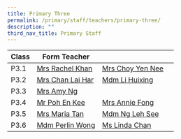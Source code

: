 ```yaml
---
title: Primary Three
permalink: /primary/staff/teachers/primary-three/
description: ""
third_nav_title: Primary Staff
---
```

| Class | Form Teacher | ||
| -------- | -------- | -------- |-------- |
|P3.1|[Mrs Rachel Khan](mailto:chiam_li_ming_rachel@schools.gov.sg)|[Mrs Choy Yen Nee ](mailto:tan_yen_nee@schools.gov.sg)|
|P3.2|[Mrs Chan Lai Har](mailto:lee_lai_har@schools.gov.sg)|[Mdm Li Huixing](mailto:loi_huey_shing@schools.gov.sg)|
|P3.3|[Mrs Amy Ng](mailto:fang_yingying_amy@schools.gov.sg)||
|P3.4|[Mr Poh En Kee](mailto:poh_en_kee@schools.gov.sg)|[Mrs Annie Fong](mailto:teo_bee_wah_annie@schools.gov.sg)|
|P3.5|[Mrs Maria Tan](mailto:tan_maria_gostelow@schools.gov.sg)|[Mdm Ng Leh See](mailto:ng_leh_see@schools.gov.sg)|
|P3.6|[Mdm Perlin Wong ](mailto:perlin_astrid_wong@schools.gov.sg)|[Ms Linda Chan ](mailto:chan_pei_chui@schools.gov.sg)|